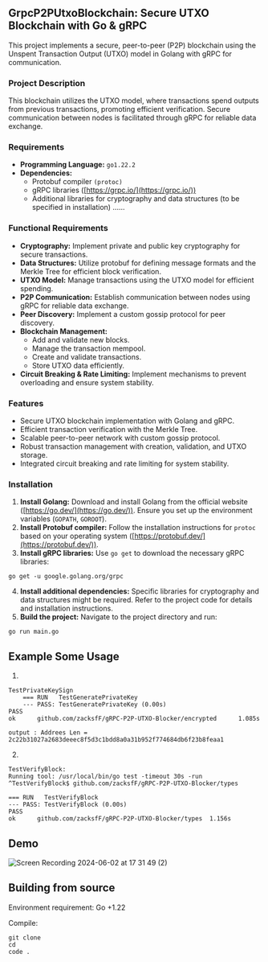 ## GrpcP2PUtxoBlockchain: Secure UTXO Blockchain with Go & gRPC

This project implements a secure, peer-to-peer (P2P) blockchain using the Unspent Transaction Output (UTXO) model in Golang with gRPC for communication.

### Project Description

This blockchain utilizes the UTXO model, where transactions spend outputs from previous transactions, promoting efficient verification. Secure communication between nodes is facilitated through gRPC for reliable data exchange.

### Requirements

* **Programming Language:** ``go1.22.2``
* **Dependencies:**
    * Protobuf compiler ``(protoc)``
    * gRPC libraries ([https://grpc.io/](https://grpc.io/))
    * Additional libraries for cryptography and data structures (to be specified in installation) ......


### Functional Requirements

* **Cryptography:** Implement private and public key cryptography for secure transactions.
* **Data Structures:** Utilize protobuf for defining message formats and the Merkle Tree for efficient block verification.
* **UTXO Model:** Manage transactions using the UTXO model for efficient spending.
* **P2P Communication:** Establish communication between nodes using gRPC for reliable data exchange.
* **Peer Discovery:** Implement a custom gossip protocol for peer discovery.
* **Blockchain Management:**
    * Add and validate new blocks.
    * Manage the transaction mempool.
    * Create and validate transactions.
    * Store UTXO data efficiently.
* **Circuit Breaking & Rate Limiting:** Implement mechanisms to prevent overloading and ensure system stability.

### Features

* Secure UTXO blockchain implementation with Golang and gRPC.
* Efficient transaction verification with the Merkle Tree.
* Scalable peer-to-peer network with custom gossip protocol.
* Robust transaction management with creation, validation, and UTXO storage.
* Integrated circuit breaking and rate limiting for system stability.

### Installation

1. **Install Golang:** Download and install Golang from the official website ([https://go.dev/](https://go.dev/)). Ensure you set up the environment variables (``GOPATH``, ``GOROOT``).
2. **Install Protobuf compiler:** Follow the installation instructions for `protoc` based on your operating system ([https://protobuf.dev/](https://protobuf.dev/)).
3. **Install gRPC libraries:** Use `go get` to download the necessary gRPC libraries:

```
go get -u google.golang.org/grpc
```

4. **Install additional dependencies:** Specific libraries for cryptography and data structures might be required. Refer to the project code for details and installation instructions.
5. **Build the project:** Navigate to the project directory and run:

```
go run main.go
```
## Example Some Usage
1. 
```
TestPrivateKeySign
    === RUN   TestGeneratePrivateKey
    --- PASS: TestGeneratePrivateKey (0.00s)
PASS
ok      github.com/zacksfF/gRPC-P2P-UTXO-Blocker/encrypted      1.085s

output : Addrees Len = 2c22b31027a2683deeec8f5d3c1bdd8a0a31b952f774684db6f23b8feaa1
```
2. 
```
TestVerifyBlock:
Running tool: /usr/local/bin/go test -timeout 30s -run ^TestVerifyBlock$ github.com/zacksfF/gRPC-P2P-UTXO-Blocker/types

=== RUN   TestVerifyBlock
--- PASS: TestVerifyBlock (0.00s)
PASS
ok      github.com/zacksfF/gRPC-P2P-UTXO-Blocker/types  1.156s

```

## Demo 
![Screen Recording 2024-06-02 at 17 31 49 (2)](https://github.com/zacksfF/gRPC-P2P-UTXO-Blocker/assets/129240583/4e364a06-688f-46b7-ab76-a5bc1657518b)


## Building from source
Environment requirement: Go +1.22

Compile:

```
git clone 
cd 
code .
```

